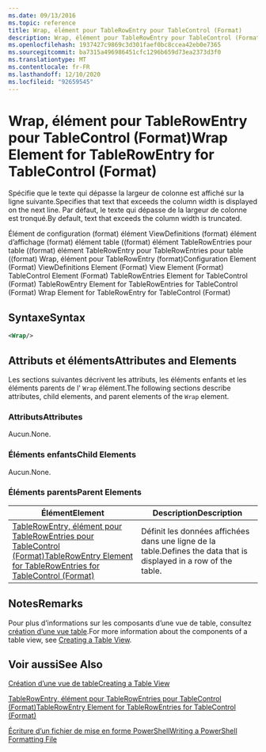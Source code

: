 ```yaml
---
ms.date: 09/13/2016
ms.topic: reference
title: Wrap, élément pour TableRowEntry pour TableControl (Format)
description: Wrap, élément pour TableRowEntry pour TableControl (Format)
ms.openlocfilehash: 1937427c9869c3d301faef0bc8ccea42eb0e7365
ms.sourcegitcommit: ba7315a496986451cfc1296b659d73ea2373d3f0
ms.translationtype: MT
ms.contentlocale: fr-FR
ms.lasthandoff: 12/10/2020
ms.locfileid: "92659545"
---
```

# <a name="wrap-element-for-tablerowentry-for-tablecontrol--format"></a><span data-ttu-id="aa74d-103">Wrap, élément pour TableRowEntry pour TableControl (Format)</span><span class="sxs-lookup"><span data-stu-id="aa74d-103">Wrap Element for TableRowEntry for TableControl  (Format)</span></span>

<span data-ttu-id="aa74d-104">Spécifie que le texte qui dépasse la largeur de colonne est affiché sur la ligne suivante.</span><span class="sxs-lookup"><span data-stu-id="aa74d-104">Specifies that text that exceeds the column width is displayed on the next line.</span></span> <span data-ttu-id="aa74d-105">Par défaut, le texte qui dépasse de la largeur de colonne est tronqué.</span><span class="sxs-lookup"><span data-stu-id="aa74d-105">By default, text that exceeds the column width is truncated.</span></span>

<span data-ttu-id="aa74d-106">Élément de configuration (format) élément ViewDefinitions (format) élément d’affichage (format) élément table ((format) élément TableRowEntries pour table ((format) élément TableRowEntry pour TableRowEntries pour table ((format) Wrap, élément pour TableRowEntry (format)</span><span class="sxs-lookup"><span data-stu-id="aa74d-106">Configuration Element (Format) ViewDefinitions Element (Format) View Element (Format) TableControl Element (Format) TableRowEntries Element for TableControl (Format) TableRowEntry Element for TableRowEntries for TableControl (Format) Wrap Element for TableRowEntry for TableControl (Format)</span></span>

## <a name="syntax"></a><span data-ttu-id="aa74d-107">Syntaxe</span><span class="sxs-lookup"><span data-stu-id="aa74d-107">Syntax</span></span>

```xml
<Wrap/>
```

## <a name="attributes-and-elements"></a><span data-ttu-id="aa74d-108">Attributs et éléments</span><span class="sxs-lookup"><span data-stu-id="aa74d-108">Attributes and Elements</span></span>

<span data-ttu-id="aa74d-109">Les sections suivantes décrivent les attributs, les éléments enfants et les éléments parents de l' `Wrap` élément.</span><span class="sxs-lookup"><span data-stu-id="aa74d-109">The following sections describe attributes, child elements, and parent elements of the `Wrap` element.</span></span>

### <a name="attributes"></a><span data-ttu-id="aa74d-110">Attributs</span><span class="sxs-lookup"><span data-stu-id="aa74d-110">Attributes</span></span>

<span data-ttu-id="aa74d-111">Aucun.</span><span class="sxs-lookup"><span data-stu-id="aa74d-111">None.</span></span>

### <a name="child-elements"></a><span data-ttu-id="aa74d-112">Éléments enfants</span><span class="sxs-lookup"><span data-stu-id="aa74d-112">Child Elements</span></span>

<span data-ttu-id="aa74d-113">Aucun.</span><span class="sxs-lookup"><span data-stu-id="aa74d-113">None.</span></span>

### <a name="parent-elements"></a><span data-ttu-id="aa74d-114">Éléments parents</span><span class="sxs-lookup"><span data-stu-id="aa74d-114">Parent Elements</span></span>

|<span data-ttu-id="aa74d-115">Élément</span><span class="sxs-lookup"><span data-stu-id="aa74d-115">Element</span></span>|<span data-ttu-id="aa74d-116">Description</span><span class="sxs-lookup"><span data-stu-id="aa74d-116">Description</span></span>|
|-------------|-----------------|
|[<span data-ttu-id="aa74d-117">TableRowEntry, élément pour TableRowEntries pour TableControl (Format)</span><span class="sxs-lookup"><span data-stu-id="aa74d-117">TableRowEntry Element for TableRowEntries for TableControl (Format)</span></span>](./tablerowentry-element-for-tablerowentries-for-tablecontrol-format.md)|<span data-ttu-id="aa74d-118">Définit les données affichées dans une ligne de la table.</span><span class="sxs-lookup"><span data-stu-id="aa74d-118">Defines the data that is displayed in a row of the table.</span></span>|

## <a name="remarks"></a><span data-ttu-id="aa74d-119">Notes</span><span class="sxs-lookup"><span data-stu-id="aa74d-119">Remarks</span></span>

<span data-ttu-id="aa74d-120">Pour plus d’informations sur les composants d’une vue de table, consultez [création d’une vue table](./creating-a-table-view.md).</span><span class="sxs-lookup"><span data-stu-id="aa74d-120">For more information about the components of a table view, see [Creating a Table View](./creating-a-table-view.md).</span></span>

## <a name="see-also"></a><span data-ttu-id="aa74d-121">Voir aussi</span><span class="sxs-lookup"><span data-stu-id="aa74d-121">See Also</span></span>

[<span data-ttu-id="aa74d-122">Création d’une vue de table</span><span class="sxs-lookup"><span data-stu-id="aa74d-122">Creating a Table View</span></span>](./creating-a-table-view.md)

[<span data-ttu-id="aa74d-123">TableRowEntry, élément pour TableRowEntries pour TableControl (Format)</span><span class="sxs-lookup"><span data-stu-id="aa74d-123">TableRowEntry Element for TableRowEntries for TableControl (Format)</span></span>](./tablerowentry-element-for-tablerowentries-for-tablecontrol-format.md)

[<span data-ttu-id="aa74d-124">Écriture d’un fichier de mise en forme PowerShell</span><span class="sxs-lookup"><span data-stu-id="aa74d-124">Writing a PowerShell Formatting File</span></span>](./writing-a-powershell-formatting-file.md)
